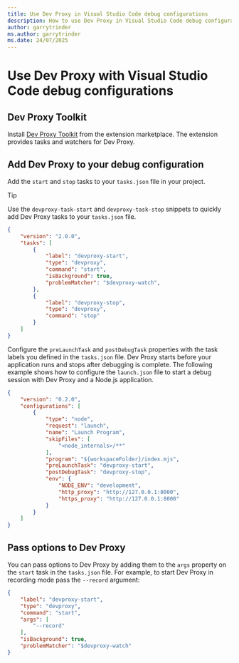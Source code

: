 ```yaml
---
title: Use Dev Proxy in Visual Studio Code debug configurations
description: How to use Dev Proxy in Visual Studio Code debug configurations
author: garrytrinder
ms.author: garrytrinder
ms.date: 24/07/2025
---
```


# Use Dev Proxy with Visual Studio Code debug configurations

## Dev Proxy Toolkit

Install [Dev Proxy Toolkit](https://marketplace.visualstudio.com/items?itemName=garrytrinder.dev-proxy-toolkit) from the extension marketplace. The extension provides tasks and watchers for Dev Proxy.

## Add Dev Proxy to your debug configuration

Add the `start` and `stop` tasks to your `tasks.json` file in your project.

> [!TIP]
> Use the `devproxy-task-start` and `devproxy-task-stop` snippets to quickly add Dev Proxy tasks to your `tasks.json` file.

```json
{
    "version": "2.0.0",
    "tasks": [
        {
            "label": "devproxy-start",
            "type": "devproxy",
            "command": "start",
            "isBackground": true,
            "problemMatcher": "$devproxy-watch",
        },
        {
            "label": "devproxy-stop",
            "type": "devproxy",
            "command": "stop"
        }
    ]
}
```

Configure the `preLaunchTask` and `postDebugTask` properties with the task labels you defined in the `tasks.json` file. Dev Proxy starts before your application runs and stops after debugging is complete. The following example shows how to configure the `launch.json` file to start a debug session with Dev Proxy and a Node.js application.

```json
{
    "version": "0.2.0",
    "configurations": [
        {
            "type": "node",
            "request": "launch",
            "name": "Launch Program",
            "skipFiles": [
                "<node_internals>/**"
            ],
            "program": "${workspaceFolder}/index.mjs",
            "preLaunchTask": "devproxy-start",
            "postDebugTask": "devproxy-stop",
            "env": {
                "NODE_ENV": "development",
                "http_proxy": "http://127.0.0.1:8000",
                "https_proxy": "http://127.0.0.1:8000"
            }
        }
    ]
}
```

## Pass options to Dev Proxy

You can pass options to Dev Proxy by adding them to the `args` property on the `start` task in the `tasks.json` file. For example, to start Dev Proxy in recording mode pass the `--record` argument:

```json
{
    "label": "devproxy-start",
    "type": "devproxy",
    "command": "start",
    "args": [
        "--record"
    ],
    "isBackground": true,
    "problemMatcher": "$devproxy-watch"
}
```
